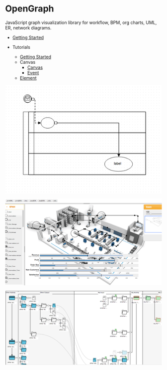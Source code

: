 OpenGraph
=========

JavaScript graph visualization library for workflow, BPM, org charts, UML, ER, network diagrams.

 - [Getting Started](document/getting-start.md)
 
 - Tutorials
   - [Getting Started](document/getting-start.md)
   - Canvas
      - [Canvas](document/canvas.md)
      - [Event](document/canvas-event.md)
   - [Element](document/element.md)

<p align="center">
  <img src="./document/images/bpmn.png" />
</p>
<p align="center">
  <img src="./document/images/factory.png" />
</p>
<p align="center">
  <img src="./document/images/tree.png" />
</p>
